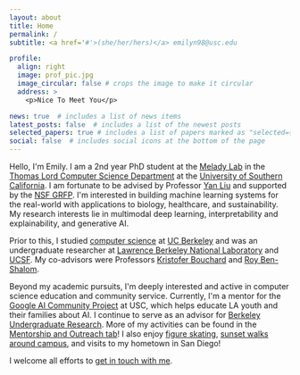 ```yaml
---
layout: about
title: Home
permalink: /
subtitle: <a href='#'>(she/her/hers)</a> emilyn98@usc.edu

profile:
  align: right
  image: prof_pic.jpg
  image_circular: false # crops the image to make it circular
  address: >
    <p>Nice To Meet You</p> 

news: true  # includes a list of news items
latest_posts: false  # includes a list of the newest posts
selected_papers: true # includes a list of papers marked as "selected={true}"
social: false  # includes social icons at the bottom of the page
---
```


Hello, I'm Emily. I am a 2nd year PhD student at the [Melady Lab](https://melady.usc.edu/) in the [Thomas Lord Computer Science Department](https://www.cs.usc.edu/) at the [University of Southern California](https://www.usc.edu/). I am fortunate to be advised by Professor [Yan Liu](https://viterbi.usc.edu/directory/faculty/Liu/Yan) and supported by the [NSF GRFP](https://www.nsfgrfp.org/). I'm interested in building machine learning systems for the real-world with applications to biology, healthcare, and sustainability. My research interests lie in multimodal deep learning, interpretability and explainability, and generative AI. 

Prior to this, I studied [computer science](https://eecs.berkeley.edu/academics/undergraduate/cs-ba) at [UC Berkeley](https://www.berkeley.edu/) and was an undergraduate researcher at [Lawrence Berkeley National Laboratory](https://www.lbl.gov/) and [UCSF](https://www.ucsf.edu/). My co-advisors were Professors [Kristofer Bouchard](https://bouchardlab.lbl.gov/) and [Roy Ben-Shalom](https://roybens.faculty.ucdavis.edu/). 

Beyond my academic pursuits, I'm deeply interested and active in computer science education and community service. Currently, I'm a mentor for the [Google AI Community Project](https://sites.google.com/usc.edu/aicommunityproject/meet-the-interns) at USC, which helps educate LA youth and their families about AI. I continue to serve as an advisor for [Berkeley Undergraduate Research](https://research.berkeley.edu/). More of my activities can be found in the [Mentorship and Outreach tab](https://eemokey.github.io/mentorship/)! I also enjoy [figure skating](https://eemokey.github.io/blog/category/figure-skating/), [sunset walks around campus](https://eemokey.github.io/blog/category/photography/), and visits to my hometown in San Diego!



I welcome all efforts to [get in touch with me](https://eemokey.github.io/contact/).